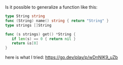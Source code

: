 Is it possible to generalize a function like this:

```go
type String string
func (String) name() string { return "String" }
type strings []String

func (s strings) get() *String {
   if len(s) == 0 { return nil }
   return &s[0]
}
```

here is what I tried: https://go.dev/play/p/wDnNIK9_uZb
